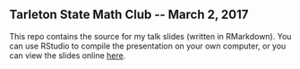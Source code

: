 ## Tarleton State Math Club -- March 2, 2017

This repo contains the source for my talk slides (written in RMarkdown).  You can use RStudio to compile the presentation on your own computer, or you can view the slides online [here](https://tomfaulkenberry.shinyapps.io/mathclub-2017/).